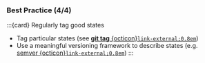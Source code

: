 ### Best Practice (4/4)

:::{card} Regularly tag good states
- Tag particular states (see [**git tag**&nbsp;{octicon}`link-external;0.8em`](https://git-scm.com/docs/git-tag))
- Use a meaningful versioning framework to describe states (e.g. [semver&nbsp;{octicon}`link-external;0.8em`](https://semver.org/))
:::


